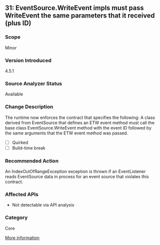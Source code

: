 ## 31: EventSource.WriteEvent impls must pass WriteEvent the same parameters that it received (plus ID)

### Scope
Minor

### Version Introduced
4.5.1

### Source Analyzer Status
Available

### Change Description
The runtime now enforces the contract that specifies the following: A class derived from EventSource that defines an ETW event method must call the base class EventSource.WriteEvent method with the event ID followed by the same arguments that the ETW event method was passed. 

- [ ] Quirked
- [ ] Build-time break

### Recommended Action
An IndexOutOfRangeException exception is thrown if an EventListener reads EventSource data in process for an event source that violates this contract. 

### Affected APIs
* Not detectable via API analysis

### Category
Core

[More information](https://msdn.microsoft.com/en-us/library/dn458360(v=vs.110).aspx)
